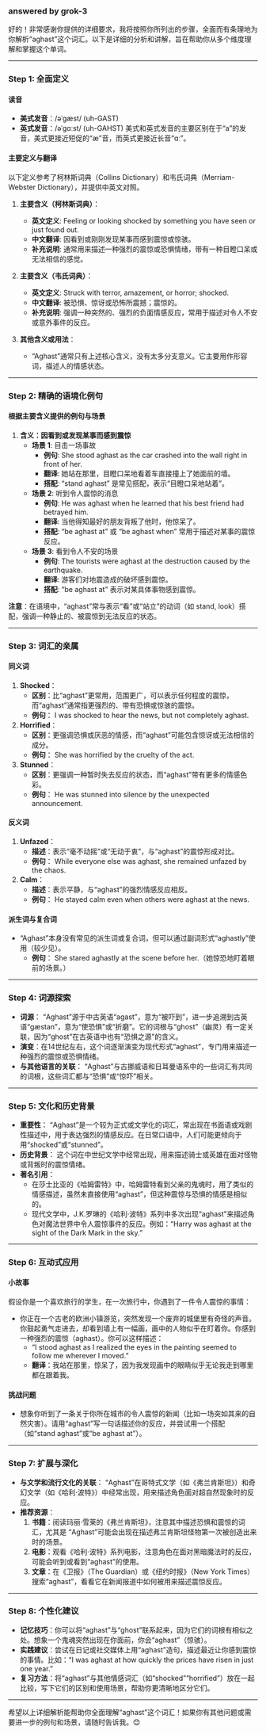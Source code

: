 ### answered by grok-3
好的！非常感谢你提供的详细要求，我将按照你所列出的步骤，全面而有条理地为你解析“aghast”这个词汇。以下是详细的分析和讲解，旨在帮助你从多个维度理解和掌握这个单词。

---

### **Step 1: 全面定义**

#### **读音**
- **美式发音**：/əˈɡæst/ (uh-GAST)
- **英式发音**：/əˈɡɑːst/ (uh-GAHST)
美式和英式发音的主要区别在于“a”的发音，美式更接近短促的“æ”音，而英式更接近长音“ɑː”。

#### **主要定义与翻译**
以下定义参考了柯林斯词典（Collins Dictionary）和韦氏词典（Merriam-Webster Dictionary），并提供中英文对照。

1. **主要含义（柯林斯词典）**：
   - **英文定义**: Feeling or looking shocked by something you have seen or just found out.
   - **中文翻译**: 因看到或刚刚发现某事而感到震惊或惊骇。
   - **补充说明**: 通常用来描述一种强烈的震惊或恐惧情绪，带有一种目瞪口呆或无法相信的感觉。

2. **主要含义（韦氏词典）**：
   - **英文定义**: Struck with terror, amazement, or horror; shocked.
   - **中文翻译**: 被恐惧、惊讶或恐怖所震撼；震惊的。
   - **补充说明**: 强调一种突然的、强烈的负面情感反应，常用于描述对令人不安或意外事件的反应。

3. **其他含义或用法**：
   - “Aghast”通常只有上述核心含义，没有太多分支意义。它主要用作形容词，描述人的情感状态。

---

### **Step 2: 精确的语境化例句**

#### **根据主要含义提供的例句与场景**
1. **含义：因看到或发现某事而感到震惊**
   - **场景 1**: 目击一场事故
     - **例句**: She stood aghast as the car crashed into the wall right in front of her.
     - **翻译**: 她站在那里，目瞪口呆地看着车直接撞上了她面前的墙。
     - **搭配**: “stand aghast” 是常见搭配，表示“目瞪口呆地站着”。
   - **场景 2**: 听到令人震惊的消息
     - **例句**: He was aghast when he learned that his best friend had betrayed him.
     - **翻译**: 当他得知最好的朋友背叛了他时，他惊呆了。
     - **搭配**: “be aghast at” 或 “be aghast when” 常用于描述对某事的震惊反应。
   - **场景 3**: 看到令人不安的场景
     - **例句**: The tourists were aghast at the destruction caused by the earthquake.
     - **翻译**: 游客们对地震造成的破坏感到震惊。
     - **搭配**: “be aghast at” 表示对某具体事物感到震惊。

**注意**：在语境中，“aghast”常与表示“看”或“站立”的动词（如 stand, look）搭配，强调一种静止的、被震惊到无法反应的状态。

---

### **Step 3: 词汇的亲属**

#### **同义词**
1. **Shocked**：
   - **区别**：比“aghast”更常用，范围更广，可以表示任何程度的震惊，而“aghast”通常指更强烈的、带有恐惧或惊骇的震惊。
   - **例句**： I was shocked to hear the news, but not completely aghast.
2. **Horrified**：
   - **区别**：更强调恐惧或厌恶的情感，而“aghast”可能包含惊讶或无法相信的成分。
   - **例句**： She was horrified by the cruelty of the act.
3. **Stunned**：
   - **区别**：更强调一种暂时失去反应的状态，而“aghast”带有更多的情感色彩。
   - **例句**： He was stunned into silence by the unexpected announcement.

#### **反义词**
1. **Unfazed**：
   - **描述**：表示“毫不动摇”或“无动于衷”，与“aghast”的震惊形成对比。
   - **例句**： While everyone else was aghast, she remained unfazed by the chaos.
2. **Calm**：
   - **描述**：表示平静，与“aghast”的强烈情感反应相反。
   - **例句**： He stayed calm even when others were aghast at the news.

#### **派生词与复合词**
- “Aghast”本身没有常见的派生词或复合词，但可以通过副词形式“aghastly”使用（较少见）。
  - **例句**： She stared aghastly at the scene before her.（她惊恐地盯着眼前的场景。）

---

### **Step 4: 词源探索**

- **词源**： “Aghast”源于中古英语“agast”，意为“被吓到”，进一步追溯到古英语“gæstan”，意为“使恐惧”或“折磨”。它的词根与“ghost”（幽灵）有一定关联，因为“ghost”在古英语中也有“恐惧之源”的含义。
- **演变**：在14世纪左右，这个词逐渐演变为现代形式“aghast”，专门用来描述一种强烈的震惊或恐惧情绪。
- **与其他语言的关联**： “Aghast”与古挪威语和日耳曼语系中的一些词汇有共同的词根，这些词汇都与“恐惧”或“惊吓”相关。

---

### **Step 5: 文化和历史背景**

- **重要性**： “Aghast”是一个较为正式或文学化的词汇，常出现在书面语或戏剧性描述中，用于表达强烈的情感反应。在日常口语中，人们可能更倾向于用“shocked”或“stunned”。
- **历史背景**： 这个词在中世纪文学中经常出现，用来描述骑士或英雄在面对怪物或背叛时的震惊情绪。
- **著名引用**：
  - 在莎士比亚的《哈姆雷特》中，哈姆雷特看到父亲的鬼魂时，用了类似的情感描述，虽然未直接使用“aghast”，但这种震惊与恐惧的情感是相似的。
  - 现代文学中，J.K.罗琳的《哈利·波特》系列中多次出现“aghast”来描述角色对魔法世界中令人震惊事件的反应。例如：“Harry was aghast at the sight of the Dark Mark in the sky.”

---

### **Step 6: 互动式应用**

#### **小故事**
假设你是一个喜欢旅行的学生，在一次旅行中，你遇到了一件令人震惊的事情：
- 你正在一个古老的欧洲小镇游览，突然发现一个废弃的城堡里有奇怪的声音。你鼓起勇气走进去，却看到墙上有一幅画，画中的人物似乎在盯着你。你感到一种强烈的震惊（aghast）。你可以这样描述：
  - “I stood aghast as I realized the eyes in the painting seemed to follow me wherever I moved.”
  - **翻译**：我站在那里，惊呆了，因为我发现画中的眼睛似乎无论我走到哪里都在跟着我。

#### **挑战问题**
- 想象你听到了一条关于你所在城市的令人震惊的新闻（比如一场突如其来的自然灾害）。请用“aghast”写一句话描述你的反应，并尝试用一个搭配（如“stand aghast”或“be aghast at”）。

---

### **Step 7: 扩展与深化**

- **与文学和流行文化的关联**： “Aghast”在哥特式文学（如《弗兰肯斯坦》）和奇幻文学（如《哈利·波特》）中经常出现，用来描述角色面对超自然现象时的反应。
- **推荐资源**：
  1. **书籍**：阅读玛丽·雪莱的《弗兰肯斯坦》，注意其中描述恐惧和震惊的词汇，尤其是  “Aghast”可能会出现在描述弗兰肯斯坦怪物第一次被创造出来时的场景。
  2. **电影**：观看《哈利·波特》系列电影，注意角色在面对黑暗魔法时的反应，可能会听到或看到“aghast”的使用。
  3. **文章**：在《卫报》（The Guardian）或《纽约时报》（New York Times）搜索“aghast”，看看它在新闻报道中如何被用来描述震惊反应。

---

### **Step 8: 个性化建议**

- **记忆技巧**：你可以将“aghast”与“ghost”联系起来，因为它们的词根有相似之处。想象一个鬼魂突然出现在你面前，你会“aghast”（惊骇）。
- **实践建议**：尝试在日记或社交媒体上用“aghast”造句，描述最近让你感到震惊的事情。比如：“I was aghast at how quickly the prices have risen in just one year.”
- **复习方法**：将“aghast”与其他情感词汇（如“shocked”“horrified”）放在一起比较，写下它们的区别和使用场景，帮助你更清晰地区分它们。

---

希望以上详细解析能帮助你全面理解“aghast”这个词汇！如果你有其他问题或需要进一步的例句和场景，请随时告诉我。😊